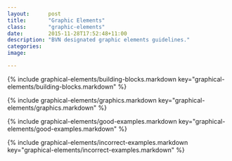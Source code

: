 ```yaml
---
layout:      post
title:       "Graphic Elements"
class:       "graphic-elements"
date:        2015-11-28T17:52:48+11:00
description: "BVN designated graphic elements guidelines."
categories:
image:      

---
```


{% include graphical-elements/building-blocks.markdown key="graphical-elements/building-blocks.markdown" %}

{% include graphical-elements/graphics.markdown key="graphical-elements/graphics.markdown" %}

{% include graphical-elements/good-examples.markdown key="graphical-elements/good-examples.markdown" %}

{% include graphical-elements/incorrect-examples.markdown key="graphical-elements/incorrect-examples.markdown" %}
